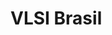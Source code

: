 # VLSI Brasil

<!--
 [Live Demo](https://wowthemesnet.github.io/affiliates-jekyll-theme/) | [Docs & Download](https://bootstrapstarter.com/template-affiliates-bootstrap-jekyll/) |  [Buy me a coffee](https://www.wowthemes.net/donate/)

![jekyll-affiliates-theme](https://bootstrapstarter.com/assets/img/themes/affiliates-jekyll.jpg)
-->

<!--
How to execute: bundle exec jekyll serve
 -->
